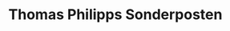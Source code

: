 ---
title: "Thomas Philipps Sonderposten"
url: /bremen/thomas-philipps-sonderposten/
shop: Kramladen
---
